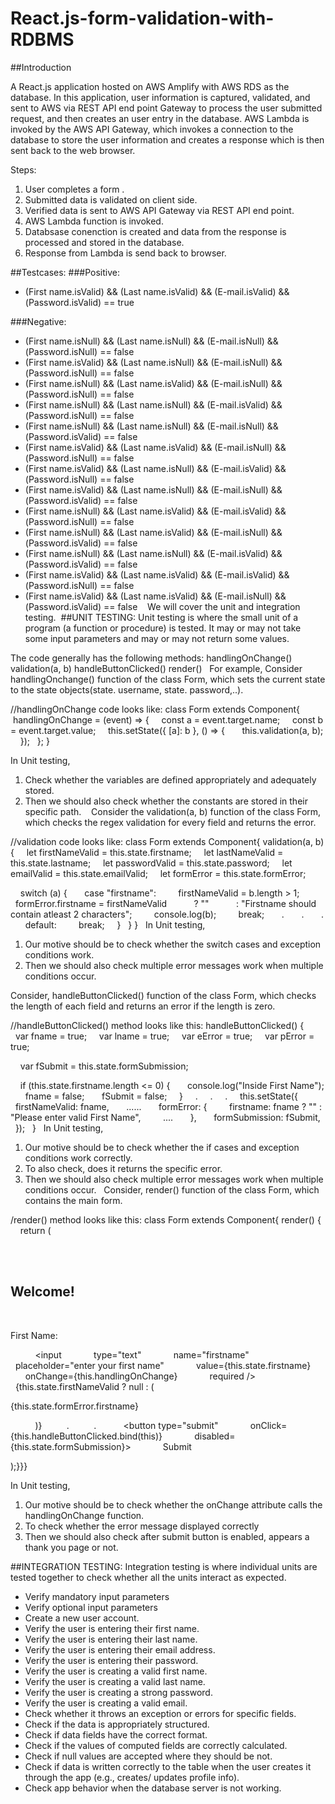 # React.js-form-validation-with-RDBMS

##Introduction

A React.js application hosted on AWS Amplify with AWS RDS as the database. In this application, user information is captured, validated, and sent to AWS via REST API end point Gateway to process the user submitted request, and then creates an user entry in the database. AWS Lambda is invoked by the AWS API Gateway, which invokes a connection to the database to store the user information and creates a response which is then sent back to the web browser. 

Steps:

1. User completes a form .
2. Submitted data is validated on client side.
3. Verified data is sent to AWS API Gateway via REST API end point.
4. AWS Lambda function is invoked.
5. Databsase conenction is created and data from the response is processed and stored in the database.
6. Response from Lambda is send back to browser.


##Testcases:
###Positive:
* (First name.isValid) && (Last name.isValid) && (E-mail.isValid) &&(Password.isValid) == true

###Negative:
* (First name.isNull) && (Last name.isNull) && (E-mail.isNull) &&(Password.isNull) == false
* (First name.isValid) && (Last name.isNull) && (E-mail.isNull) &&(Password.isNull) == false
* (First name.isNull) && (Last name.isValid) && (E-mail.isNull) &&(Password.isNull) == false
* (First name.isNull) && (Last name.isNull) && (E-mail.isValid) &&(Password.isNull) == false
* (First name.isNull) && (Last name.isNull) && (E-mail.isNull) &&(Password.isValid) == false
* (First name.isValid) && (Last name.isValid) && (E-mail.isNull) &&(Password.isNull) == false
* (First name.isValid) && (Last name.isNull) && (E-mail.isValid) &&(Password.isNull) == false
* (First name.isValid) && (Last name.isNull) && (E-mail.isNull) &&(Password.isValid) == false
* (First name.isNull) && (Last name.isValid) && (E-mail.isValid) &&(Password.isNull) == false
* (First name.isNull) && (Last name.isValid) && (E-mail.isNull) &&(Password.isValid) == false
* (First name.isNull) && (Last name.isNull) && (E-mail.isValid) &&(Password.isValid) == false
* (First name.isValid) && (Last name.isValid) && (E-mail.isValid) &&(Password.isNull) == false
* (First name.isValid) && (Last name.isValid) && (E-mail.isNull) &&(Password.isValid) == false
 
 We will cover the unit and integration testing. 
##UNIT TESTING:
Unit testing is where the small unit of a program (a function or procedure) is tested. It may or may not take some input parameters and may or may not return some values.

The code generally has the following methods:
handlingOnChange()
validation(a, b)
handleButtonClicked()
render()
 
For example, Consider handlingOnchange() function of the class Form, which sets the current state to the state objects(state. username, state. password,..).

//handlingOnChange code looks like:
class Form extends Component{
 handlingOnChange = (event) => {
    const a = event.target.name;
    const b = event.target.value;
    this.setState({ [a]: b }, () => {
      this.validation(a, b);
    });
  };
}

In Unit testing, 
1. Check whether the variables are defined appropriately and adequately stored. 
2. Then we should also check whether the constants are stored in their specific path. 
 
Consider the validation(a, b) function of the class Form, which checks the regex validation for every field and returns the error.

//validation code looks like:
class Form extends Component{
validation(a, b) {
    let firstNameValid = this.state.firstname;
    let lastNameValid = this.state.lastname;
    let passwordValid = this.state.password;
    let emailValid = this.state.emailValid;
    let formError = this.state.formError;

    switch (a) {
      case "firstname":
        firstNameValid = b.length > 1;
        formError.firstname = firstNameValid
          ? ""
          : "Firstname should contain atleast 2 characters";
        console.log(b);
        break;
      .
      .
      .
      default:
        break;
    }
  }
}
 
In Unit testing,
1. Our motive should be to check whether the switch cases and exception conditions work. 
2. Then we should also check multiple error messages work when multiple conditions occur.


Consider, handleButtonClicked() function of the class Form, which checks the length of each field and returns an error if the length is zero.

//handleButtonClicked() method looks like this:
handleButtonClicked() {
    var fname = true;
    var lname = true;
    var eError = true;
    var pError = true;

    var fSubmit = this.state.formSubmission;

    if (this.state.firstname.length <= 0) {
      console.log("Inside First Name");
      fname = false;
      fSubmit = false;
    }
    .
    .
    .
    this.setState({
      firstNameValid: fname,
      ......
      formError: {
        firstname: fname ? "" : "Please enter valid First Name",
        ....
      },
      formSubmission: fSubmit,
    });
  }
 
In Unit testing,
1. Our motive should be to check whether the if cases and exception conditions work correctly.
2. To also check, does it returns the specific error.
3. Then we should also check multiple error messages work when multiple conditions occur.
 
Consider, render() function of the class Form, which contains the main form.

/render() method looks like this:
class Form extends Component{
render() {
    return (
      <div className="form">
        <form onSubmit={this.alertmsg}>
          <h2>Welcome!</h2>
          <p>First Name:</p>
          <input
            type="text"
            name="firstname"
            placeholder="enter your first name"
            value={this.state.firstname}
            onChange={this.handlingOnChange}
            required />
          {this.state.firstNameValid ? null : (
            <p>{this.state.formError.firstname}</p>
          )}
         .
         .
          <button type="submit"
            onClick={this.handleButtonClicked.bind(this)}
            disabled={this.state.formSubmission}>
            Submit </button>
        </form> </div> );}}}

In Unit testing,
1. Our motive should be to check whether the onChange attribute calls the handlingOnChange function.
2. To check whether the error message displayed correctly
3. Then we should also check after submit button is enabled, appears a thank you page or not.



##INTEGRATION TESTING:
Integration testing is where individual units are tested together to check whether all the units interact as expected.

* Verify mandatory input parameters
* Verify optional input parameters
* Create a new user account.
* Verify the user is entering their first name.
* Verify the user is entering their last name.
* Verify the user is entering their email address.
* Verify the user is entering their password.
* Verify the user is creating a valid first name.
* Verify the user is creating a valid last name.
* Verify the user is creating a strong password.
* Verify the user is creating a valid email.
* Check whether it throws an exception or errors for specific fields.
* Check if the data is appropriately structured.
* Check if data fields have the correct format.
* Check if the values of computed fields are correctly calculated.
* Check if null values are accepted where they should be not.
* Check if data is written correctly to the table when the user creates it through the app (e.g., creates/ updates profile info).
* Check app behavior when the database server is not working.


